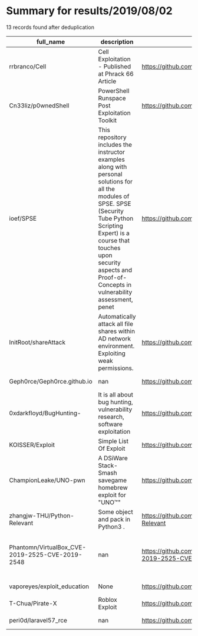 
# Summary for results/2019/08/02
    
13 records found after deduplication

| full_name | description | html_url | matched_list | matched_count | pushed_at | size | stargazers_count | language | forks_count | vul_ids |
|-------------------------------------------------|------------------------------------------------------------------------------------------------------------------------------------------------------------------------------------------------------------------------------------------------------------------|--------------------------------------------------------------------|----------------|-----------------|---------------------------|--------|--------------------|------------|---------------|------------------------------------|
| rrbranco/Cell | Cell Exploitation - Published at Phrack 66 Article | https://github.com/rrbranco/Cell | ['exploit'] | 1 | 2019-08-02 06:01:43+00:00 | 144 | 6 | C | 1 | [] |
| Cn33liz/p0wnedShell | PowerShell Runspace Post Exploitation Toolkit | https://github.com/Cn33liz/p0wnedShell | ['exploit'] | 1 | 2019-08-02 16:24:39+00:00 | 14303 | 1391 | C# | 346 | [] |
| ioef/SPSE | This repository includes the instructor examples along with personal solutions for all the modules of SPSE. SPSE (Security Tube Python Scripting Expert) is a course that touches upon security aspects and Proof-of-Concepts in vulnerability assessment, penet | https://github.com/ioef/SPSE | ['exploit'] | 1 | 2019-08-02 19:19:54+00:00 | 10582 | 14 | Python | 5 | [] |
| InitRoot/shareAttack | Automatically attack all file shares within AD network environment. Exploiting weak permissions. | https://github.com/InitRoot/shareAttack | ['exploit'] | 1 | 2019-08-02 12:24:19+00:00 | 49 | 18 | Python | 7 | [] |
| Geph0rce/Geph0rce.github.io | nan | https://github.com/Geph0rce/Geph0rce.github.io | ['rce'] | 1 | 2019-08-02 12:18:33+00:00 | 1328 | 0 | HTML | 0 | [] |
| 0xdarkfloyd/BugHunting- | It is all about bug hunting, vulnerability research, software exploitation | https://github.com/0xdarkfloyd/BugHunting- | ['exploit'] | 1 | 2019-08-02 16:53:16+00:00 | 4 | 2 | | 0 | [] |
| KOISSER/Exploit | Simple List Of Exploit | https://github.com/KOISSER/Exploit | ['exploit'] | 1 | 2019-08-02 04:02:45+00:00 | 7 | 0 | C | 0 | [] |
| ChampionLeake/UNO-pwn | A DSiWare Stack-Smash savegame homebrew exploit for "UNO™️" | https://github.com/ChampionLeake/UNO-pwn | ['exploit'] | 1 | 2019-08-02 18:10:22+00:00 | 134 | 6 | Python | 0 | [] |
| zhangjw-THU/Python-Relevant | Some object and pack in Python3 . | https://github.com/zhangjw-THU/Python-Relevant | ['shellcode'] | 1 | 2019-08-02 09:43:20+00:00 | 54 | 1 | nan | 0 | [] |
| Phantomn/VirtualBox_CVE-2019-2525-CVE-2019-2548 | nan | https://github.com/Phantomn/VirtualBox_CVE-2019-2525-CVE-2019-2548 | ['cve-2'] | 1 | 2019-08-02 07:08:04+00:00 | 49 | 0 | Python | 1 | ['CVE-2019-2525', 'CVE-2019-2548'] |
| vaporeyes/exploit_education | None | https://github.com/vaporeyes/exploit_education | ['exploit'] | 1 | 2019-08-02 11:12:57+00:00 | 2 | 0 | | 0 | [] |
| T-Chua/Pirate-X | Roblox Exploit | https://github.com/T-Chua/Pirate-X | ['exploit'] | 1 | 2019-08-02 03:22:47+00:00 | 0 | 0 | | 0 | [] |
| peri0d/laravel57_rce | nan | https://github.com/peri0d/laravel57_rce | ['rce'] | 1 | 2019-08-02 05:46:56+00:00 | 199 | 2 | PHP | 0 | [] |
